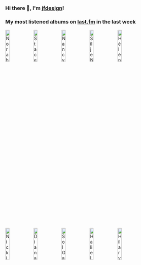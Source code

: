 ### Hi there 👋, I'm [jfdesign](https://blog.jfdesignnet.com)!

### My most listened albums on [last.fm](https://www.last.fm/user/jfdesignnet) in the last week

[<img src='https://lastfm.freetls.fastly.net/i/u/300x300/e3c79547d80c906d1e957b4dc5030679.jpg' width='16%' height='16%' alt='Norah Jones - Come Away With Me (Super Deluxe Edition)'>](https://www.last.fm/music/norah%2bjones/come%2baway%2bwith%2bme%2b%2528super%2bdeluxe%2bedition%2529)&nbsp;
[<img src='https://lastfm.freetls.fastly.net/i/u/300x300/01e9370e5271fb039110cf99d1553558.jpg' width='16%' height='16%' alt='Stacey Kent - Its A Wonderful World'>](https://www.last.fm/music/stacey%2bkent/it%2527s%2ba%2bwonderful%2bworld)&nbsp;
[<img src='https://lastfm.freetls.fastly.net/i/u/300x300/ac19172600395aa4452b6fe12e66cece.jpg' width='16%' height='16%' alt='Nancy LaMott - Ask Me Again'>](https://www.last.fm/music/nancy%2blamott/ask%2bme%2bagain)&nbsp;
[<img src='https://lastfm.freetls.fastly.net/i/u/300x300/6ee403597a4bc1b5a1d73f871c544caf.jpg' width='16%' height='16%' alt='Silje Nergaard - Silje Nergaard'>](https://www.last.fm/music/silje%2bnergaard/silje%2bnergaard)&nbsp;
[<img src='https://lastfm.freetls.fastly.net/i/u/300x300/adc553c4c27e4d6f9b3d768a986d2181.jpg' width='16%' height='16%' alt='Hélène Grimaud - The Collected Recordings of Hélène Grimaud'>](https://www.last.fm/music/h%25c3%25a9l%25c3%25a8ne%2bgrimaud/the%2bcollected%2brecordings%2bof%2bh%25c3%25a9l%25c3%25a8ne%2bgrimaud)&nbsp;
<br>
[<img src='https://lastfm.freetls.fastly.net/i/u/300x300/a41b676b6e94a277aeab2e7deb889358.jpg' width='16%' height='16%' alt='Nicki Parrott - Angel Eyes'>](https://www.last.fm/music/nicki%2bparrott/angel%2beyes)&nbsp;
[<img src='https://lastfm.freetls.fastly.net/i/u/300x300/39e21199df494aabb64109a668e9bba6.png' width='16%' height='16%' alt='Diana Krall - The Very Best Of Diana Krall'>](https://www.last.fm/music/diana%2bkrall/the%2bvery%2bbest%2bof%2bdiana%2bkrall)&nbsp;
[<img src='https://lastfm.freetls.fastly.net/i/u/300x300/7327c7494a753727206ef9268b2cd67f.jpg' width='16%' height='16%' alt='Sol Gabetta - Cello'>](https://www.last.fm/music/sol%2bgabetta/cello)&nbsp;
[<img src='https://lastfm.freetls.fastly.net/i/u/300x300/e148b83e3a0449f7c993f58d6eb07076.jpg' width='16%' height='16%' alt='Halie Loren - Heart First'>](https://www.last.fm/music/halie%2bloren/heart%2bfirst)&nbsp;
[<img src='https://lastfm.freetls.fastly.net/i/u/300x300/fda5069f42f118401e1006a708b3a128.jpg' width='16%' height='16%' alt='Hilary Hahn - Hilary Hahn - Original Album Classics'>](https://www.last.fm/music/hilary%2bhahn/hilary%2bhahn%2b-%2boriginal%2balbum%2bclassics)&nbsp;
<br>
